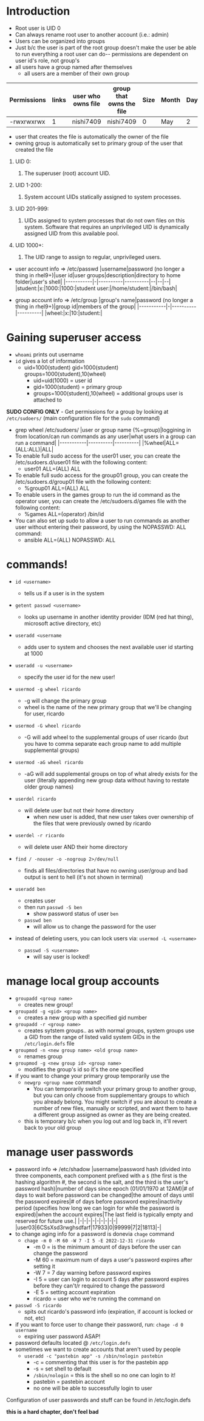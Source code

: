 # Introduction
- Root user is UID 0
- Can always rename root user to another account (i.e.: admin)
- Users can be organized into groups
- Just b/c the user is part of the root group doesn't make the user be able to run everything a root user can do-- permissions are dependent on user id's role, not group's
- all users have a group named after themselves
    - all users are a member of their own group

|Permissions|links|user who owns file|group that owns the file|Size|Month|Day|Time|file|
|-----------|-|----------|----------|--|----|---|------|----|
|-rwxrwxrwx |1| nishi7409| nishi7409| 0| May|  2| 15:25| foo|

- user that creates the file is automatically the owner of the file
- owning group is automatically set to primary group of the user that created the file

1. UID 0:
    1. The superuser (root) account UID.

1. UID 1-200:
    1. System account UIDs statically assigned to system processes.

1. UID 201-999:
    1. UIDs assigned to system processes that do not own files on this system. Software that requires an unprivileged UID is dynamically assigned UID from this available pool.

1. UID 1000+:
    1. The UID range to assign to regular, unprivileged users.

- user account info => /etc/passwd
    |username|password (no longer a thing in rhel9+)|user id|user groups|description|directory to home folder|user's shell|
    |-----------|-|----------|----------|--|--|--|
    |student:|x:|1000:|1000:|student user:|/home/student:|/bin/bash|

- group account info => /etc/group
    |group's name|password (no longer a thing in rhel9+)|group id|members of the group|
    |-----------|-|----------|----------|
    |wheel:|x:|10:|student:|


# Gaining superuser access
- `whoami` prints out username
- `id` gives a lot of information
    - uid=1000(student) gid=1000(student) groups=1000(student),10(wheel)
        - uid=uid(1000) = user id
        - gid=1000(student) = primary group
        - groups=1000(student),10(wheel) = additional groups user is attached to

**SUDO CONFIG ONLY** - Get permissions for a group by looking at `/etc/sudoers/` (main configuration file for the `sudo` command)
- grep wheel /etc/sudoers/
    |user or group name (%=group)|loggining in from location/can run commands as any user|what users in a group can run a command|
    |-----------|----------|----------|
    |%wheel|ALL=(ALL:ALL)|ALL|
- To enable full sudo access for the user01 user, you can create the /etc/sudoers.d/user01 file with the following content:
    - user01        ALL=(ALL)       ALL
- To enable full sudo access for the group01 group, you can create the /etc/sudoers.d/group01 file with the following content:
    - %group01        ALL=(ALL)       ALL
- To enable users in the games group to run the id command as the operator user, you can create the /etc/sudoers.d/games file with the following content:
    - %games ALL=(operator) /bin/id
- You can also set up sudo to allow a user to run commands as another user without entering their password, by using the NOPASSWD: ALL command:
    - ansible        ALL=(ALL)       NOPASSWD: ALL



# commands!
- `id <username>`
    - tells us if a user is in the system
- `getent passwd <username>`
    - looks up username in another identity provider (IDM (red hat thing), microsoft active directory, etc)

- `useradd <username`
    - adds user to system and chooses the next available user id starting at 1000
- `useradd -u <username>`
    - specify the user id for the new user!
- `usermod -g wheel ricardo`
    - -g will change the primary group
    - wheel is the name of the new primary group that we'll be changing for user, ricardo
- `usermod -G wheel ricardo`
    - -G will add wheel to the supplemental groups of user ricardo (but you have to comma separate each group name to add multiple supplemental groups)
- `usermod -aG wheel ricardo`
    - -aG will add supplemental groups on top of what alredy exists for the user (literally appending new group data without having to restate older group names)
- `userdel ricardo`
    - will delete user but not their home directory
        - when new user is added, that new user takes over ownership of the files that were previously owned by ricardo
- `userdel -r ricardo`
    - will delete user AND their home directory
- `find / -nouser -o -nogroup 2>/dev/null`
    - finds all files/directories that have no owning user/group and bad output is sent to hell (it's not shown in terminal)
- `useradd ben`
    - creates user
    - then run `passwd -S ben`
        - show password status of user `ben`
    - `passwd ben`
        - will allow us to change the password for the user
- instead of deleting users, you can lock users via: `usermod -L <username>`
    - `passwd -S <username>`
        - will say user is locked!

# manage local group accounts
- `groupadd <group name>`
    - creates new group!
- `groupadd -g <gid> <group name>`
    - creates a new group with a specified gid number
- `groupadd -r <group name>`
    - creates sytstem groups.. as with normal groups, system groups use a GID from the range of listed valid system GIDs in the `/etc/login.defs` file
- `groupmod -n <new group name> <old group name>`
    - renames group
- `groupmod -g <new group id> <group name>`
    - modifies the group's id so it's the one specified
- if you want to change your primary group temporarily use the
    - `newgrp <group name` command!
        - You can temporarily switch your primary group to another group, but you can only choose from supplementary groups to which you already belong. You might switch if you are about to create a number of new files, manually or scripted, and want them to have a different group assigned as owner as they are being created.
    - this is temporary b/c when you log out and log back in, it'll revert back to your old group

# manage user passwords
- password info => /etc/shadow
    |username|password hash (divided into three components, each component prefixed with a `$` (the first is the hashing algorithm #, the second is the salt, and the third is the user's password hash)|number of days since epoch (01/01/1970 at 12AM)|# of days to wait before password can be changed|the amount of days until the password expires|# of days before password expires|inactivity period (specifies how long we can login for while the password is expired)|when the account expires|The last field is typically empty and reserved for future use.|
    |-|-|-|-|-|-|-|-|-|
    |user03|$6$CSsXsd3rwghsdfarf|17933|0|99999|7|2|18113|-|
- to change aging info for a password is donevia `chage` command
    - `chage -m 0 -M 60 -W 7 -I 5 -E 2022-12-31 ricardo`
        - -m 0 = is the minimum amount of days before the user can change the password
        - -M 60 = maximum num of days a user's password expires after setting it
        - -W 7 = 7 day warning before password expires
        - -I 5 = user can login to account 5 days after password expires before they can't/r required to change the password
        - -E 5 = setting account expiration
        - ricardo = user who we're running the command on
- `passwd -S ricardo`
    - spits out ricardo's password info (expiration, if account is locked or not, etc)
- if you want to force user to change their password, run: `chage -d 0 username`
    - expiring user password ASAP!
- password defaults located @ `/etc/login.defs`
- sometimes we want to create accounts that aren't used by people
    - `useradd -c "pastebin app" -s /sbin/nologin pastebin`
        - -c = commenting that this user is for the pastebin app
        - -s = set shell to default
        - `/sbin/nologin` = this is the shell so no one can login to it!
        - pastebin = pastebin account
        - no one will be able to successfully login to user

Configuration of user passwords and stuff can be found in /etc/login.defs

**this is a hard chapter, don't feel bad**